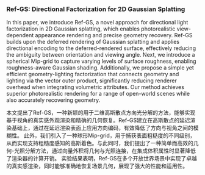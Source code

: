 ### Ref-GS: Directional Factorization for 2D Gaussian Splatting

In this paper, we introduce Ref-GS, a novel approach for directional light factorization in 2D Gaussian splatting, which enables photorealistic view-dependent appearance rendering and precise geometry recovery. Ref-GS builds upon the deferred rendering of Gaussian splatting and applies directional encoding to the deferred-rendered surface, effectively reducing the ambiguity between orientation and viewing angle. Next, we introduce a spherical Mip-grid to capture varying levels of surface roughness, enabling roughness-aware Gaussian shading. Additionally, we propose a simple yet efficient geometry-lighting factorization that connects geometry and lighting via the vector outer product, significantly reducing renderer overhead when integrating volumetric attributes. Our method achieves superior photorealistic rendering for a range of open-world scenes while also accurately recovering geometry.

本文提出了Ref-GS，一种新颖的用于二维高斯散点方向光分解的方法，能够实现基于视角的真实感外观渲染和精确的几何恢复。Ref-GS建立在高斯散点的延迟渲染基础上，通过在延迟渲染表面上应用方向编码，有效降低了方向与视角之间的模糊性。
此外，我们引入了一种球形Mip-grid，用于捕获表面粗糙度的不同级别，从而实现支持粗糙度感知的高斯着色。与此同时，我们提出了一种简单而高效的几何-光照分解方法，通过向量外积将几何与光照连接，在集成体积属性时显著降低了渲染器的计算开销。
实验结果表明，Ref-GS在多个开放世界场景中实现了卓越的真实感渲染，同时能够准确地恢复场景几何，展现了强大的性能和适用性。
